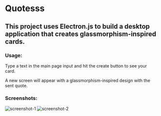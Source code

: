 # Quotesss
## This project uses Electron.js to build a desktop application that creates glassmorphism-inspired cards.

### Usage:
Type a text in the main page input and hit the create button to see your card.

A new screen will appear with a glassmorphism-inspired design with the sent quote.

### Screenshots:
![screenshot-1](https://user-images.githubusercontent.com/49375534/184522358-af7a3ea6-10f2-47fa-a861-e8e2af8d5a04.png)
![screenshot-2](https://user-images.githubusercontent.com/49375534/184523127-6c9e63fa-f636-4b10-8e64-26f972123336.png)
